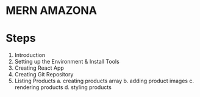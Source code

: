 # MERN AMAZONA

# Steps

1. Introduction
2. Setting up the Environment & Install Tools
3. Creating React App
4. Creating Git Repository
5. Listing Products
   a. creating products array
   b. adding product images
   c. rendering products
   d. styling products
